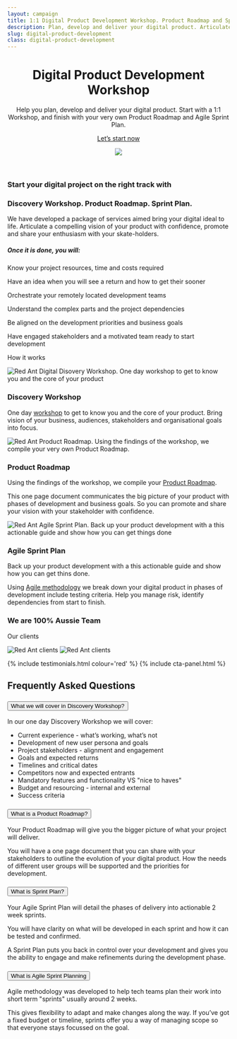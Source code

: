 ```yaml
---
layout: campaign
title: 1:1 Digital Product Development Workshop. Product Roadmap and Sprint Plan.
description: Plan, develop and deliver your digital product. Articulate a compelling vision of your idea and share your enthusiasm with your stakeholders with confidence.
slug: digital-product-development
class: digital-product-development
---
```


<header id="section-workshop-hero" class="section hero bg-gray-light default-padding">
  <div class="container">
    <div class="row">
      <div class="col-sm-6">
        <h1 class="mb-4">Digital Product
          <span class="d-block text-red-dark">Development</span>
          <span class="d-block text-red">Workshop</span>
        </h1>
        <p class="subheading">
          Help you plan, develop and deliver your digital product. Start with a 1:1 Workshop, and finish with your very own Product Roadmap and Agile Sprint Plan.
        </p>
        <p>
          <a href="https://red-ant.typeform.com/to/wW5Q1I" class="btn btn-primary typeform-share rounded-pill mt-4" data-mode="popup">Let’s start now</a>
        </p>
      </div>
      <div class="col-sm-6 d-flex justify-content-center align-items-center">
        <img
          class="img-responsive"
          src="/assets/images/illustration-services-2.png"
        />
      </div>
    </div>
  </div>
</header>

<section id="workshop-roadmap-sprint-plan-summary" data-ga-trigger="visibility" class="summary section default-padding">
  <div class="container">
    <div class="row ">
      <div class="col-12">
        <h3>
          Start your digital project on the right track with
        </h3>
        <h3 class="text-red mb-4">
          Discovery Workshop. Product Roadmap. Sprint Plan.
        </h3>
        <p>
          We have developed a package of services aimed bring your digital ideal to life. Articulate a compelling vision of your product with confidence, promote and share your enthusiasm with your skate-holders.
        </p>
        <h5>
          Once it is done, you will:
        </h5>
      </div>
      <div class="col-md-6 dashed">
        <p class="mb-4">
          Know your project resources, time and costs required
        </p>
        <p class="mb-4">
          Have an idea when you will see a return and how to get their sooner
        </p>
        <p>
          Orchestrate your remotely located development teams
        </p>
      </div>
      <div class="col-md-6 dashed">
        <p class="mb-4">
          Understand the complex parts and the project dependencies
        </p>
        <p class="mb-4">
          Be aligned on the development priorities and business goals
        </p>
        <p>
          Have engaged stakeholders and a motivated team ready to start development
        </p>
      </div>
    </div>
  </div>
</section>

<section id="how-it-works" data-ga-trigger="visibility" class="how-it-works default-padding">
  <div class="container">
    <div class="row">
      <div class="col-12">
        <p class="h1 text-center mb-5" >How it works</p>
      </div>
    </div>
    <div class="row align-items-center pb-4">
      <div class="col-6 offset-3 col-md-5 offset-md-0 order-md-2 px-4 py-sm-4 py-lg-0">
        <img class="img-fluid" src="/assets/images/services/digital-workshop/icon-workshop.png" alt="Red Ant Digital Disovery Workshop. One day workshop to get to know you and the core of your product" />
      </div>
      <div class="col-12 col-md-7">
        <h3 class="mb-4 mt-3">Discovery Workshop</h3>
        <p>
          One day <a href="#faqs-discovery-workshop" data-toggle="collapse" data-target="#a1" aria-expanded="true" aria-controls="a1">workshop</a> to get to know you and the core of your product. Bring vision of your business, audiences, stakeholders and organisational goals into focus.
        </p>
      </div>
    </div>
    <div class="row align-items-center py-4">
      <div class="col-6 offset-3 col-md-5 offset-md-0 px-4 py-sm-4 py-lg-0">
        <img class="img-fluid" src="/assets/images/services/digital-workshop/icon-roadmap.png" alt="Red Ant Product Roadmap. Using the findings of the workshop, we compile your very own Product Roadmap." />
      </div>
      <div class="col-12 col-md-7">
        <h3 class="mb-4 mt-3 text-red-dark">Product Roadmap</h3>
        <p>
          Using the findings of the workshop, we compile your <a href="#faqs-product-roadmap" data-toggle="collapse" data-target="#a2" aria-expanded="true" aria-controls="a2">Product Roadmap</a>.
        </p>
        <p>
          This one page document communicates the big picture of your product with phases of development and business goals. So you can promote and share your vision with your stakeholder with confidence.
        </p>
      </div>
    </div>
    <div class="row align-items-center pt-4">
      <div class="col-6 offset-3 col-md-5 offset-md-0 order-md-2 px-4 py-sm-4 py-lg-0">
        <img class="img-fluid" src="/assets/images/services/digital-workshop/icon-sprint-plan.png" alt="Red Ant Agile Sprint Plan. Back up your product development with a this actionable guide and show how you can get things done " />
      </div>
      <div class="col-12 col-md-7">
        <h3  class="mb-4 mt-3 text-red"> Agile Sprint Plan</h3>
        <p>
          Back up your product development with a this actionable guide and show how you can get thins done.
        </p>
        <p>
          Using <a href="#faqs-agile-methodology" data-toggle="collapse" data-target="#a5" aria-expanded="true" aria-controls="a5"> Agile methodology</a> we break down your digital product in phases of development include testing criteria. Help you manage risk, identify dependencies from start to finish.
        </p>
      </div>
    </div>
  </div>
</section>

<section id="our-clients" data-ga-trigger="visibility" class="our-clients section text-center default-padding">
  <div class="container">
    <div class="row">
      <div class="col">
        <h3 class="mb-3">We are 100% Aussie Team</h3>
        <p class="mb-5">Our clients</p>
      </div>
    </div>
    <div class="row">
      <div class="col">
        <img class="d-md-block d-none img-fluid" src="/assets/images/client-logo-desktop.png" alt="Red Ant clients" />
        <img class="d-md-none img-fluid" src="/assets/images/client-logo-mobile.png" alt="Red Ant clients" />
      </div>
    </div>
  </div>
</section>

{% include testimonials.html colour='red' %}
{% include cta-panel.html %}

<section id="faqs" data-ga-trigger="visibility" class="faqs default-padding">
  <div class="container ">
    <div class="row">
      <div class="col">
        <h2 class="mb-4">Frequently Asked Questions</h2>
      </div>
    </div>
    <div class="row mt-3d">
      <div class="col">
        <div class="accordion" id="workshop-faqs">
          <div class="card">
            <div class="anchor" id="faqs-discovery-workshop" ></div>
            <div class="card-header">
              <h3 class="mb-0">
                <button
                  class="btn btn-link collapsed"
                  type="button"
                  data-toggle="collapse"
                  data-target="#a1"
                  aria-expanded="true"
                  aria-controls="a1"
                  data-ga-trigger="click-faqs">
                  What we will cover in Discovery Workshop?
                </button>
              </h3>
            </div>
            <div id="a1" class="collapse" data-parent="#workshop-faqs">
              <div class="card-body ">
                <p>In our one day Discovery Workshop we will cover:</p>
                <ul>
                  <li>Current experience - what’s working, what’s not</li>
                  <li>Development of new user persona and goals</li>
                  <li>Project stakeholders - alignment and engagement</li>
                  <li>Goals and expected returns</li>
                  <li>Timelines and critical dates</li>
                  <li>Competitors now and expected entrants</li>
                  <li>Mandatory features and functionality VS "nice to haves"</li>
                  <li>Budget and resourcing - internal and external</li>
                  <li>Success criteria</li>
                </ul>
              </div>
            </div>
          </div>
          <div class="card">
            <div class="anchor" id="faqs-product-roadmap" ></div>
            <div class="card-header">
              <h3 class="mb-0">
                <button
                  class="btn btn-link collapsed"
                  type="button"
                  data-toggle="collapse"
                  data-target="#a2"
                  aria-expanded="true"
                  aria-controls="a2"
                  data-ga-trigger="click-faqs">
                  What is a Product Roadmap?
                </button>
              </h3>
            </div>
            <div id="a2" class="collapse" data-parent="#workshop-faqs">
              <div class="card-body">
                <p>Your Product Roadmap will give you the bigger picture of what your project will deliver. </p>
                <p> You will have a one page document that you can share with your stakeholders to outline the evolution of your digital product. How the needs of different user groups will be supported and the priorities for development.</p>
              </div>
            </div>
          </div>
          <div class="card">
            <div class="anchor" id="faqs-agile-sprint-plan" ></div>
            <div class="card-header" >
              <h3 class="mb-0">
                <button
                  class="btn btn-link collapsed "
                  type="button"
                  data-toggle="collapse"
                  data-target="#a4"
                  aria-expanded="true"
                  aria-controls="a4"
                  data-ga-trigger="click-faqs">
                  What is Sprint Plan?
                </button>
              </h3>
            </div>
            <div id="a4" class="collapse" data-parent="#workshop-faqs">
              <div class="card-body">
                <p>Your Agile Sprint Plan will detail the phases of delivery into actionable 2 week sprints.</p>
                <p>You will have clarity on what will be developed in each sprint and how it can be tested and confirmed.</p>
                <p> A Sprint Plan puts you back in control over your development and gives you the ability to engage and make refinements during the development phase.</p>
              </div>
            </div>
          </div>
          <div class="card" >
            <div class="anchor" id="faqs-agile-methodology" ></div>
            <div class="card-header">
              <h3 class="mb-0" >
                <button
                  class="btn btn-link  collapsed"
                  type="button"
                  data-toggle="collapse"
                  data-target="#a5"
                  aria-expanded="true"
                  aria-controls="a5"
                  data-ga-trigger="click-faqs">
                  What is Agile Sprint Planning
                </button>
              </h3>
            </div>
            <div name="a5" id="a5" class="collapse" data-parent="#workshop-faqs">
              <div class="card-body">
                <p>Agile methodology was developed to help tech teams plan their work into short term "sprints" usually around 2 weeks. </p>
                <p>This gives flexibility to adapt and make changes along the way. If you’ve got a fixed budget or timeline, sprints offer you a way of managing scope so that everyone stays focussed on the goal.</p>
              </div>
            </div>
          </div>
        </div>
      </div>
    </div>
  </div>
</section>
